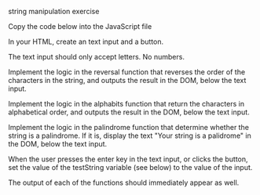 string manipulation exercise

Copy the code below into the JavaScript file

In your HTML, create an text input and a button.

The text input should only accept letters. No numbers.

Implement the logic in the reversal function that reverses the order of the characters in the string, and outputs the result in the DOM, below the text input.

Implement the logic in the alphabits function that return the characters in alphabetical order, and outputs the result in the DOM, below the text input.

Implement the logic in the palindrome function that determine whether the string is a palindrome. If it is, display the text "Your string is a palidrome" in the DOM, below the text input.

When the user presses the enter key in the text input, or clicks the button, set the value of the testString variable (see below) to the value of the input.

The output of each of the functions should immediately appear as well.